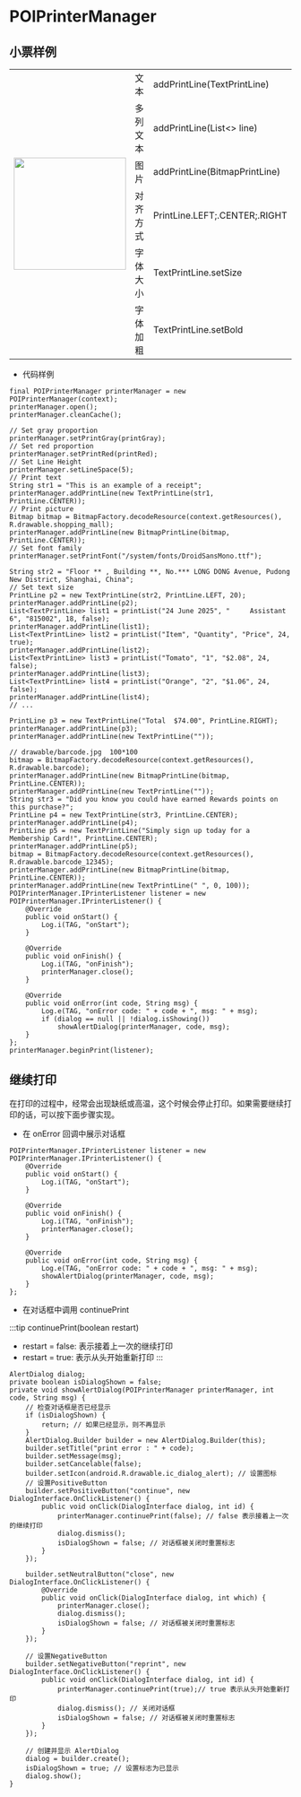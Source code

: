 # POIPrinterManager


## 小票样例

<table style="width: 100%;">
    <tr>
        <td rowspan="30"><img src="../../images/receipt.jpg" width="200" /></td>
        <td>文本</td>
        <td>addPrintLine(TextPrintLine)</td>
    </tr>
    <tr>
        <td>多列文本</td>
        <td>addPrintLine(List<> line)</td>
    </tr>
    <tr>
        <td>图片</td>
        <td>addPrintLine(BitmapPrintLine)</td>
    </tr>
    <tr>
        <td>对齐方式</td>
        <td>PrintLine.LEFT;.CENTER;.RIGHT</td>
    </tr>
    <tr>
        <td>字体大小</td>
        <td>TextPrintLine.setSize</td>
    </tr>
    <tr>
        <td>字体加粗</td>
        <td>TextPrintLine.setBold</td>
    </tr>
</table>

* 代码样例
```java{1-3,50,69}
final POIPrinterManager printerManager = new POIPrinterManager(context);
printerManager.open();
printerManager.cleanCache();

// Set gray proportion
printerManager.setPrintGray(printGray);
// Set red proportion
printerManager.setPrintRed(printRed);
// Set Line Height
printerManager.setLineSpace(5);
// Print text
String str1 = "This is an example of a receipt";
printerManager.addPrintLine(new TextPrintLine(str1, PrintLine.CENTER));
// Print picture
Bitmap bitmap = BitmapFactory.decodeResource(context.getResources(), R.drawable.shopping_mall);
printerManager.addPrintLine(new BitmapPrintLine(bitmap, PrintLine.CENTER));
// Set font family
printerManager.setPrintFont("/system/fonts/DroidSansMono.ttf");

String str2 = "Floor ** , Building **, No.*** LONG DONG Avenue, Pudong New District, Shanghai, China";
// Set text size
PrintLine p2 = new TextPrintLine(str2, PrintLine.LEFT, 20);
printerManager.addPrintLine(p2);
List<TextPrintLine> list1 = printList("24 June 2025", "     Assistant 6", "815002", 18, false);
printerManager.addPrintLine(list1);
List<TextPrintLine> list2 = printList("Item", "Quantity", "Price", 24, true);
printerManager.addPrintLine(list2);
List<TextPrintLine> list3 = printList("Tomato", "1", "$2.08", 24, false);
printerManager.addPrintLine(list3);
List<TextPrintLine> list4 = printList("Orange", "2", "$1.06", 24, false);
printerManager.addPrintLine(list4);
// ...

PrintLine p3 = new TextPrintLine("Total  $74.00", PrintLine.RIGHT);
printerManager.addPrintLine(p3);
printerManager.addPrintLine(new TextPrintLine(""));

// drawable/barcode.jpg  100*100
bitmap = BitmapFactory.decodeResource(context.getResources(), R.drawable.barcode);
printerManager.addPrintLine(new BitmapPrintLine(bitmap, PrintLine.CENTER));
printerManager.addPrintLine(new TextPrintLine(""));
String str3 = "Did you know you could have earned Rewards points on this purchase?";
PrintLine p4 = new TextPrintLine(str3, PrintLine.CENTER);
printerManager.addPrintLine(p4);
PrintLine p5 = new TextPrintLine("Simply sign up today for a Membership Card!", PrintLine.CENTER);
printerManager.addPrintLine(p5);
bitmap = BitmapFactory.decodeResource(context.getResources(), R.drawable.barcode_12345);
printerManager.addPrintLine(new BitmapPrintLine(bitmap, PrintLine.CENTER));
printerManager.addPrintLine(new TextPrintLine(" ", 0, 100));
POIPrinterManager.IPrinterListener listener = new POIPrinterManager.IPrinterListener() {
    @Override
    public void onStart() {
        Log.i(TAG, "onStart");
    }

    @Override
    public void onFinish() {
        Log.i(TAG, "onFinish");
        printerManager.close();
    }

    @Override
    public void onError(int code, String msg) {
        Log.e(TAG, "onError code: " + code + ", msg: " + msg);
        if (dialog == null || !dialog.isShowing())
            showAlertDialog(printerManager, code, msg);
    }
};
printerManager.beginPrint(listener);

```

## 继续打印

在打印的过程中，经常会出现缺纸或高温，这个时候会停止打印。如果需要继续打印的话，可以按下面步骤实现。

* 在 onError 回调中展示对话框
```java{14,16}
POIPrinterManager.IPrinterListener listener = new POIPrinterManager.IPrinterListener() {
    @Override
    public void onStart() {
        Log.i(TAG, "onStart");
    }

    @Override
    public void onFinish() {
        Log.i(TAG, "onFinish");
        printerManager.close();
    }

    @Override
    public void onError(int code, String msg) {
        Log.e(TAG, "onError code: " + code + ", msg: " + msg);
        showAlertDialog(printerManager, code, msg);
    }
};
```

* 在对话框中调用 continuePrint

:::tip
continuePrint(boolean restart)
- restart = false: 表示接着上一次的继续打印
- restart = true: 表示从头开始重新打印
:::

```java{16,34}
AlertDialog dialog;
private boolean isDialogShown = false;
private void showAlertDialog(POIPrinterManager printerManager, int code, String msg) {
    // 检查对话框是否已经显示
    if (isDialogShown) {
        return; // 如果已经显示，则不再显示
    }
    AlertDialog.Builder builder = new AlertDialog.Builder(this);
    builder.setTitle("print error : " + code);
    builder.setMessage(msg);
    builder.setCancelable(false);
    builder.setIcon(android.R.drawable.ic_dialog_alert); // 设置图标
    // 设置PositiveButton
    builder.setPositiveButton("continue", new DialogInterface.OnClickListener() {
        public void onClick(DialogInterface dialog, int id) {
            printerManager.continuePrint(false); // false 表示接着上一次的继续打印
            dialog.dismiss();
            isDialogShown = false; // 对话框被关闭时重置标志
        }
    });

    builder.setNeutralButton("close", new DialogInterface.OnClickListener() {
        @Override
        public void onClick(DialogInterface dialog, int which) {
            printerManager.close();
            dialog.dismiss();
            isDialogShown = false; // 对话框被关闭时重置标志
        }
    });

    // 设置NegativeButton
    builder.setNegativeButton("reprint", new DialogInterface.OnClickListener() {
        public void onClick(DialogInterface dialog, int id) {
            printerManager.continuePrint(true);// true 表示从头开始重新打印
            dialog.dismiss(); // 关闭对话框
            isDialogShown = false; // 对话框被关闭时重置标志
        }
    });

    // 创建并显示 AlertDialog
    dialog = builder.create();
    isDialogShown = true; // 设置标志为已显示
    dialog.show();
}
```